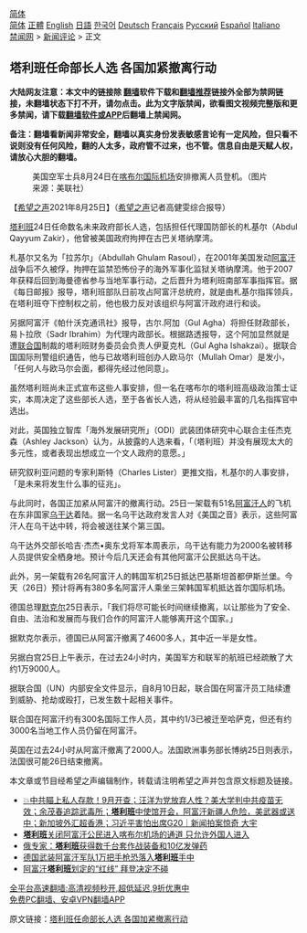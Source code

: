  <!-- 面包屑导航 --> <div class="breadcrumb"><!-- GTranslate: https://gtranslate.io/ -->  <div class="switcher notranslate">  <div class="selected">  <a href="#" onclick="return false;"> 简体</a>  </div>  <div class="option">  <a href="https://www.bannedbook.org" onclick="doGTranslate('zh-CN|zh-CN');jQuery('div.switcher div.selected a').html(jQuery(this).html());return false;" title="简体中文" class="nturl selected"> 简体</a>  <a href="https://www.bannedbook.org/zh-tw/" onclick="doGTranslate('zh-CN|zh-TW');jQuery('div.switcher div.selected a').html(jQuery(this).html());return false;" title="繁體中文" class="nturl"> 正體</a>  <a href="https://www.bannedbook.org/en/" onclick="doGTranslate('zh-CN|en');jQuery('div.switcher div.selected a').html(jQuery(this).html());return false;" title="English" class="nturl"> English</a>  <a href="https://www.bannedbook.org/ja/" onclick="doGTranslate('zh-CN|ja');jQuery('div.switcher div.selected a').html(jQuery(this).html());return false;" title="日本語" class="nturl"> 日語</a>  <a href="https://www.bannedbook.org/ko/" onclick="doGTranslate('zh-CN|ko');jQuery('div.switcher div.selected a').html(jQuery(this).html());return false;" title="한국어" class="nturl"> 한국어</a>  <a href="https://www.bannedbook.org/de/" onclick="doGTranslate('zh-CN|de');jQuery('div.switcher div.selected a').html(jQuery(this).html());return false;" title="Deutsch" class="nturl"> Deutsch</a>  <a href="https://www.bannedbook.org/fr/" onclick="doGTranslate('zh-CN|fr');jQuery('div.switcher div.selected a').html(jQuery(this).html());return false;" title="Français" class="nturl"> Français</a>  <a href="https://www.bannedbook.org/ru/" onclick="doGTranslate('zh-CN|ru');jQuery('div.switcher div.selected a').html(jQuery(this).html());return false;" title="Русский" class="nturl"> Русский</a>  <a href="https://www.bannedbook.org/es/" onclick="doGTranslate('zh-CN|es');jQuery('div.switcher div.selected a').html(jQuery(this).html());return false;" title="Español" class="nturl"> Español</a>  <a href="https://www.bannedbook.org/it/" onclick="doGTranslate('zh-CN|it');jQuery('div.switcher div.selected a').html(jQuery(this).html());return false;" title="Italiano" class="nturl"> Italiano</a>  </div>  </div>      <div class='breadcrumb-sub'><!-- Breadcrumb NavXT 6.3.0 --> <a href="https://www.bannedbook.org/" class="home">禁闻网</a> &gt; <a href="https://www.bannedbook.org/bnews/comments/" class="category">新闻评论</a> &gt; 正文</div></div><h2>塔利班任命部长人选 各国加紧撤离行动</h2> <p class="notice"><b>大陆网友注意：本文中的链接除 <a href="https://github.com/bannedbook/fanqiang" >翻墙</a>软件下载和<a href="https://github.com/killgcd/justmysocks/blob/master/README.md">翻墙推荐</a>链接外全部为禁网链接，未翻墙状态下打不开，请勿点击。此为文字版禁闻，欲看图文视频完整版和更多禁闻，请下载<a href="https://github.com/bannedbook/fanqiang">翻墙软件或APP</a>后翻墙上禁闻网。</p><p>备注：翻墙看新闻非常安全，翻墙以真实身份发表敏感言论有一定风险，但只看不说则没有任何风险，翻的人太多，政府管不过来，也不管。信息自由是天赋人权，请放心大胆的翻墙。</b></p>  <div class="entry"> <figure> <p><figcaption>美国空军士兵8月24日在<a href="https://www.bannedbook.org/bnews/tag/%E5%96%80%E5%B8%83%E5%B0%94/" class="st_tag internal_tag" rel="tag" title="标签 喀布尔 下的日志">喀布尔</a><a href="https://www.bannedbook.org/bnews/tag/%E5%9B%BD%E9%99%85%E6%9C%BA%E5%9C%BA/" class="st_tag internal_tag" rel="tag" title="标签 国际机场 下的日志">国际机场</a>安排撤离人员登机。（图片来源：美联社）</figcaption></figure> <p>【<span class='wp_keywordlink_affiliate'><a href="https://www.soundofhope.org" title="希望之声" target="_blank">希望之声</a></span>2021年8月25日】（<a href="https://www.bannedbook.org/bnews/tag/%e5%b8%8c%e6%9c%9b%e4%b9%8b%e5%a3%b0/" class="st_tag internal_tag" rel="tag" title="标签 希望之声 下的日志">希望之声</a>记者高健雯综合报导）</p> <p><a href="https://www.bannedbook.org/bnews/tag/%e5%a1%94%e5%88%a9%e7%8f%ad/" class="st_tag internal_tag" rel="tag" title="标签 塔利班 下的日志">塔利班</a>24日任命数名未来政府部长人选，包括担任代理国防部长的札基尔（Abdul Qayyum Zakir），他曾被美国政府拘押在古巴关塔纳摩湾。</p> <p>札基尔又名为「拉苏尔」（Abdullah Ghulam Rasoul），在2001年美国发动<a href="https://www.bannedbook.org/bnews/tag/%e9%98%bf%e5%af%8c%e6%b1%97/" class="st_tag internal_tag" rel="tag" title="标签 阿富汗 下的日志">阿富汗</a>战争后不久被俘，拘押在监禁恐怖份子的海外军事化监狱关塔纳摩湾。他于2007年获释后回到海曼德省参与当地军事行动，之后晋升为塔利班南部军事指挥官。据《每日邮报》报导，塔利班部队日前攻占阿富汗总统府，就是由札基尔指挥领兵，在塔利班夺下控制权之前，他也极力反对该组织与阿富汗政府进行和谈。</p> <p>另据阿富汗《帕什沃克通讯社》报导，古尔.阿加（Gul Agha）将担任财政部长，易卜拉欣（Sadr Ibrahim）为代理内政部长。根据路透报导，这个阿加显然就是遭<a href="https://www.bannedbook.org/bnews/tag/%e8%81%94%e5%90%88%e5%9b%bd/" class="st_tag internal_tag" rel="tag" title="标签 联合国 下的日志">联合国</a>制裁的塔利班财务委员会负责人伊夏克札（Gul Agha Ishakzai）。据联合国国际刑警组织通告，他与已故塔利班创办人欧马尔（Mullah Omar）是发小，「任何人与欧马尔会面，都得先经过他同意」。</p>  <p>虽然塔利班尚未正式宣布这些人事安排，但一名在喀布尔的塔利班高级政治策士证实，本周决定了这些部长人选，至于各省长人选，将从经验最丰富的几名指挥官中选出。</p> <p>对此，英国独立智库「海外发展研究所」（ODI）武装团体研究中心联合主任杰克森（Ashley Jackson）认为，从披露的人选来看，「（塔利班）并没有展现太大的多元性，或者表现出想成立一个文人政府的意愿。」</p> <p>研究叙利亚问题的专家利斯特（Charles Lister）更推文指，札基尔的人事安排，「是未来将发生什么事的征兆」。</p> <p>与此同时，各国正加紧从阿富汗的撤离行动。25日一架载有51名<a href="https://www.bannedbook.org/bnews/tag/%e9%98%bf%e5%af%8c%e6%b1%97%e4%ba%ba/" class="st_tag internal_tag" rel="tag" title="标签 阿富汗人 下的日志">阿富汗人</a>的飞机在东非国家<a href="https://www.bannedbook.org/bnews/tag/%e4%b9%8c%e5%b9%b2%e8%be%be/" class="st_tag internal_tag" rel="tag" title="标签 乌干达 下的日志">乌干达</a>着陆。据一名乌干达政府发言人对《美国之音》表示，这些阿富汗人在乌干达中转，将会被送往某个第三国。</p>  <p>乌干达外交部长哈吉·杰杰•奥东戈将军本周表示，乌干达有能力为2000名被转移人员提供安全栖身地。预计今后几天还会有其他阿富汗公民抵达乌干达。</p> <p>此外，另一架载有26名阿富汗人的韩国军机25日抵达巴基斯坦首都伊斯兰堡。今天（26日）预计将再有380多名阿富汗人乘坐三架韩国军机抵达首尔国际机场。</p> <p>德国总理<a href="https://www.bannedbook.org/bnews/tag/%e9%bb%98%e5%85%8b%e5%b0%94/" class="st_tag internal_tag" rel="tag" title="标签 默克尔 下的日志">默克尔</a>25日表示，「我们将尽可能长时间继续撤离，以让那些为了安全、自由、法治和发展而与我们合作的阿富汗人能够离开这个国家。」</p> <p>据默克尔表示，德国已从阿富汗撤离了4600多人，其中近一半是女性。</p>  <p>另据白宫25日上午表示，在过去24小时内，美国军方和联军的航班已经疏散了大约1万9000人。</p> <p>据联合国（UN）内部安全文件显示，自8月10日起，联合国在阿富汗员工陆续遭到威胁、抢劫或殴打，已发生数十起相关事件。</p> <p>联合国在阿富汗约有300名国际工作人员，其中约1/3已被迁至哈萨克，但还有约3000名当地工作人员仍留在阿富汗。</p> <p>英国在过去24小时从阿富汗撤离了2000人。法国欧洲事务部长博纳25日则表示，法国很可能26日结束撤离。</p>  <p>本文章或节目经希望之声编辑制作，转载请注明希望之声并包含原文标题及链接。 </p> <ul class='op-related-articles' title='相关阅读'> <li><a href='https://www.bannedbook.org/bnews/bannedvideo/20210826/1613602.html' target='_blank'>💥中共瞄上私人存款！9月开查；汪洋为党放弃人性？美大学判中共疫苗无效；余茂春追踪武毒所；<b>塔利班</b>中使馆开会，阿富汗新疆人危险，美武器或送中；新加坡外汇超香港；习近平害怕出席G20｜新闻拍案惊奇 大宇</a></li> <li><a href='https://www.bannedbook.org/bnews/baitai/20210826/1613591.html' target='_blank'><b>塔利班</b>关闭阿富汗公民进入喀布尔机场的通道 只允许外国人进入</a></li> <li><a href='https://www.bannedbook.org/bnews/baitai/20210826/1613587.html' target='_blank'>俄专家：<b>塔利班</b>获得数千台套作战装备和10亿发弹药</a></li> <li><a href='https://www.bannedbook.org/bnews/baitai/20210826/1613576.html' target='_blank'>德国武装阿富汗军队1万把手枪恐落入<b>塔利班</b>手中</a></li> <li><a href='https://www.bannedbook.org/bnews/comments/20210826/1613569.html' target='_blank'>阿富汗<b>塔利班</b>划定的“红线” 拜登决定不碰</a></li> </ul> <p class="texttj"> <a href="https://github.com/bannedbook/fanqiang/wiki/V2ray%E6%9C%BA%E5%9C%BA" target="_blank">全平台高速翻墙:高清视频秒开,超低延迟,9折优惠中</a><br/> <a href="https://github.com/bannedbook/fanqiang/wiki/%E7%A6%81%E9%97%BB%E7%BD%91%E5%AE%89%E5%8D%93%E7%BF%BB%E5%A2%99%E6%96%B0%E9%97%BBAPP" target="_blank">免费PC翻墙、安卓VPN翻墙APP</a></p><p>原文链接：<a class="src_link"  href="https://www.soundofhope.org/post/539012" target="_blank">塔利班任命部长人选 各国加紧撤离行动</a></p><a name='sharetosocial'></a>  <div style="margin-bottom:5px;padding-bottom:5px;clear:both"> <div id="archive-pix-1" class="banner-ads"> <!-- AuctionX Display platform tag START --> <div id="26318x728x90x621x_ADSLOT2" clicktrack="%%CLICK_URL_ESC%%"></div> <!-- AuctionX Display platform tag END --> </div> <div id="archive-pix-2" class="banner-ads"> <!-- AuctionX Display platform tag START --> <div id="26315x300x250x621x_ADSLOT2" clicktrack="%%CLICK_URL_ESC%%"></div> <!-- AuctionX Display platform tag END --> </div> </div>  <div id="archive-pix-1" class="banner-ads"> <!-- AuctionX Display platform tag START --> <div id="26318x728x90x621x_ADSLOT3" clicktrack="%%CLICK_URL_ESC%%"></div> <!-- AuctionX Display platform tag END --> </div> </div><!--END ENTRY--> 